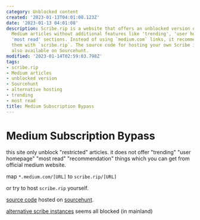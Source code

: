 ```yaml
---
category: Unblocked content
created: '2023-01-13T04:01:08.123Z'
date: '2023-01-13 04:01:08'
description: Scribe.rip is a website that offers an unblocked version of restricted
  Medium articles without additional features like 'trending', 'user homepage', or
  'most read' sections. Instead of using `medium.com` links, it recommends replacing
  them with `scribe.rip`. The source code for hosting your own Scribe instance is
  also available on Sourcehunt.
modified: '2023-01-14T02:59:03.798Z'
tags:
- scribe.rip
- Medium articles
- unblocked version
- Sourcehunt
- alternative hosting
- trending
- most read
title: Medium Subscription Bypass
---
```


# Medium Subscription Bypass

this site only unblock "restricted" articles. it does not offer "trending" "user homepage" "most read" "recommendation" things which you can get from official medium website.

map `*.medium.com/[URL]` to `scribe.rip/[URL]`

or try to host `scribe.rip` yourself.

[source code](https://git.sr.ht/~edwardloveall/scribe) hosted on [sourcehunt](https://sr.ht).

[alternative scribe instances](https://git.sr.ht/~edwardloveall/scribe/tree/main/item/docs/instances.md) seems all blocked (in mainland)
